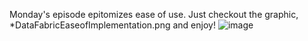 Monday's episode epitomizes ease of use. Just checkout the graphic, *DataFabricEaseofImplementation.png and enjoy!
![image](https://user-images.githubusercontent.com/56596420/135336183-7163c243-e30b-40a9-9f11-1f8476d2a956.png)

